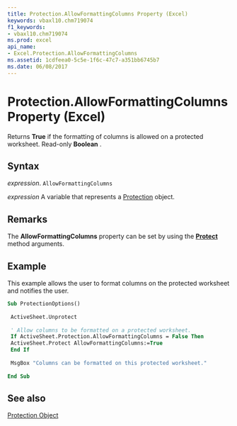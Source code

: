 ```yaml
---
title: Protection.AllowFormattingColumns Property (Excel)
keywords: vbaxl10.chm719074
f1_keywords:
- vbaxl10.chm719074
ms.prod: excel
api_name:
- Excel.Protection.AllowFormattingColumns
ms.assetid: 1cdfeea0-5c5e-1f6c-47c7-a351bb6745b7
ms.date: 06/08/2017
---
```



# Protection.AllowFormattingColumns Property (Excel)

Returns  **True** if the formatting of columns is allowed on a protected worksheet. Read-only **Boolean** .


## Syntax

 _expression_. `AllowFormattingColumns`

 _expression_ A variable that represents a [Protection](./Excel.Protection.md) object.


## Remarks

The  **AllowFormattingColumns** property can be set by using the **[Protect](Excel.Worksheet.Protect.md)** method arguments.


## Example

This example allows the user to format columns on the protected worksheet and notifies the user.


```vb
Sub ProtectionOptions() 
 
 ActiveSheet.Unprotect 
 
 ' Allow columns to be formatted on a protected worksheet. 
 If ActiveSheet.Protection.AllowFormattingColumns = False Then 
 ActiveSheet.Protect AllowFormattingColumns:=True 
 End If 
 
 MsgBox "Columns can be formatted on this protected worksheet." 
 
End Sub
```


## See also


[Protection Object](Excel.Protection.md)

